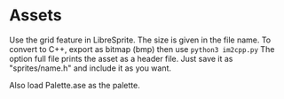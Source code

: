 # Assets

Use the grid feature in LibreSprite.
The size is given in the file name.
To convert to C++, export as bitmap (bmp) then use `python3 im2cpp.py`
The option full file prints the asset as a header file. Just save it as "sprites/name.h" and include it as you want.

Also load Palette.ase as the palette.

